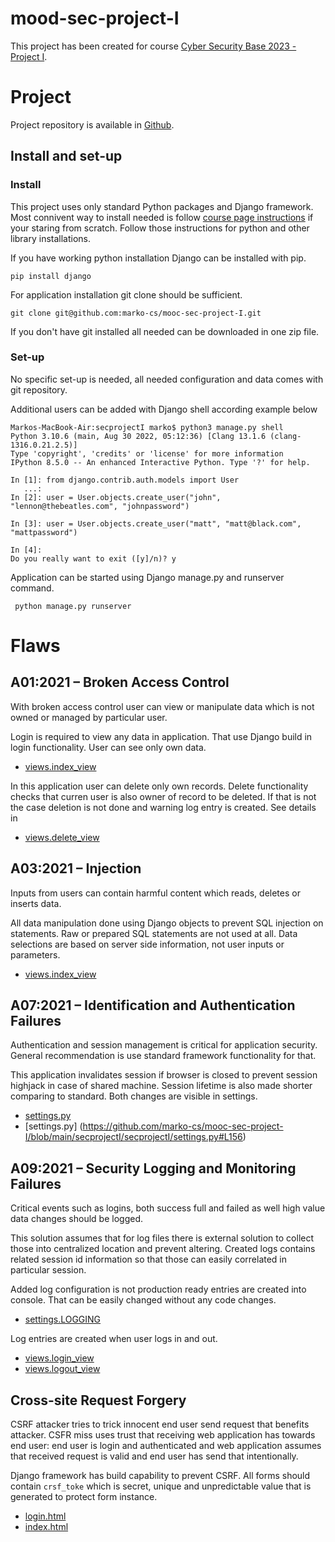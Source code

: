 # mood-sec-project-I

This project has been created for course [Cyber Security Base 2023 - Project I](https://cybersecuritybase.mooc.fi/module-3.1). 

# Project

Project repository is available in [Github](https://github.com/marko-cs/mood-sec-project-I). 

## Install and set-up

### Install

This project uses only standard Python packages and Django framework. Most connivent way to install needed is follow [course page instructions](https://cybersecuritybase.mooc.fi/installation-guide) if your staring from scratch. Follow those instructions for python and other library installations. 

If you have working python installation Django can be installed with pip.
```
pip install django
```

For application installation git clone should be sufficient.
```
git clone git@github.com:marko-cs/mooc-sec-project-I.git
```

If you don't have git installed all needed can be downloaded in one zip file. 

### Set-up

No specific set-up is needed, all needed configuration and data comes with git repository. 

Additional users can be added with Django shell according example below 

```
Markos-MacBook-Air:secprojectI marko$ python3 manage.py shell
Python 3.10.6 (main, Aug 30 2022, 05:12:36) [Clang 13.1.6 (clang-1316.0.21.2.5)]
Type 'copyright', 'credits' or 'license' for more information
IPython 8.5.0 -- An enhanced Interactive Python. Type '?' for help.

In [1]: from django.contrib.auth.models import User
   ...: 
In [2]: user = User.objects.create_user("john", "lennon@thebeatles.com", "johnpassword")

In [3]: user = User.objects.create_user("matt", "matt@black.com", "mattpassword")

In [4]:                                                                                                                            
Do you really want to exit ([y]/n)? y
```

Application can be started using Django manage.py and runserver command.
```
 python manage.py runserver
```

# Flaws
## A01:2021 – Broken Access Control

With broken access control user can view or manipulate data which is not owned or managed by particular user.

Login is required to view any data in application. That use Django build in login functionality. User can see only own data.
- [views.index_view](https://github.com/marko-cs/mooc-sec-project-I/blob/main/secprojectI/flawsapp/views.py#L16)

In this application user can delete only own records. Delete functionality checks that curren user is also owner of record to be deleted. If that is not the case deletion is not done and warning log entry is created. See details in 
- [views.delete_view](https://github.com/marko-cs/mooc-sec-project-I/blob/main/secprojectI/flawsapp/views.py#L37) 

## A03:2021 – Injection

Inputs from users can contain harmful content which reads, deletes or inserts data.  

All data manipulation done using Django objects to prevent SQL injection on statements. Raw or prepared SQL statements are not used at all. Data selections are based on server side information, not user inputs or parameters. 
- [views.index_view](https://github.com/marko-cs/mooc-sec-project-I/blob/main/secprojectI/flawsapp/views.py#L16) 

## A07:2021 – Identification and Authentication Failures

Authentication and session management is critical for application security. General recommendation is use standard framework functionality for that. 

This application invalidates session if browser is closed to prevent session highjack in case of shared machine. Session lifetime is also made shorter comparing to standard. Both changes are visible in settings.
- [settings.py](https://github.com/marko-cs/mooc-sec-project-I/blob/main/secprojectI/secprojectI/settings.py#L153)
- [settings.py] (https://github.com/marko-cs/mooc-sec-project-I/blob/main/secprojectI/secprojectI/settings.py#L156)


## A09:2021 – Security Logging and Monitoring Failures

Critical events such as logins, both success full and failed as well high value data changes should be logged. 

This solution assumes that for log files there is external solution to collect those into centralized location and prevent altering. Created logs contains related session id information so that those can easily correlated in particular session.  

Added log configuration is not production ready entries are created into console. That can be easily changed without any code changes. 
- [settings.LOGGING](https://github.com/marko-cs/mooc-sec-project-I/blob/main/secprojectI/secprojectI/settings.py#L127)

Log entries are created when user logs in and out. 
- [views.login_view](https://github.com/marko-cs/mooc-sec-project-I/blob/main/secprojectI/flawsapp/views.py#L49)
- [views.logout_view](https://github.com/marko-cs/mooc-sec-project-I/blob/main/secprojectI/flawsapp/views.py#L68)

## Cross-site Request Forgery

CSRF attacker tries to trick innocent end user send request that benefits attacker. CSFR miss uses trust that receiving web application has towards end user: end user is login and authenticated and web application assumes that received request is valid and end user has send that intentionally. 

Django framework has build capability to prevent CSRF. All forms should contain `crsf_toke` which is secret, unique and unpredictable value that is generated to protect form instance. 
- [login.html](https://github.com/marko-cs/mooc-sec-project-I/blob/main/secprojectI/flawsapp/templates/flawsapp/login.html#L10)
- [index.html](https://github.com/marko-cs/mooc-sec-project-I/blob/main/secprojectI/flawsapp/templates/flawsapp/index.html#L34)   
